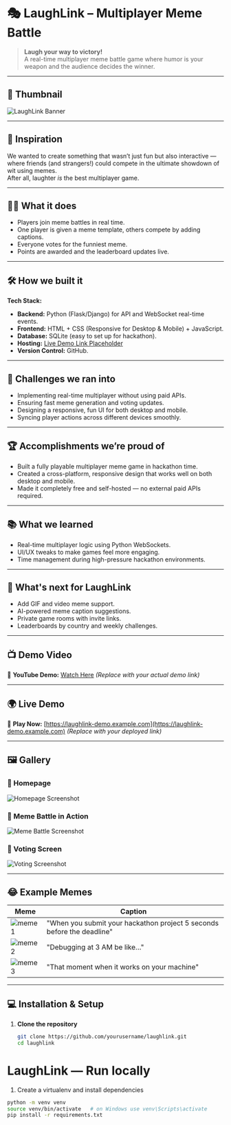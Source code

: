 # 🎭 LaughLink – Multiplayer Meme Battle

> **Laugh your way to victory!**  
> A real-time multiplayer meme battle game where humor is your weapon and the audience decides the winner.

---

## 📸 Thumbnail
![LaughLink Banner](assets/thumbnail.png)

---

## 🎯 Inspiration
We wanted to create something that wasn’t just fun but also interactive — where friends (and strangers!) could compete in the ultimate showdown of wit using memes.  
After all, laughter *is* the best multiplayer game.

---

## 🤹‍♂️ What it does
- Players join meme battles in real time.
- One player is given a meme template, others compete by adding captions.
- Everyone votes for the funniest meme.
- Points are awarded and the leaderboard updates live.

---

## 🛠️ How we built it
**Tech Stack:**
- **Backend:** Python (Flask/Django) for API and WebSocket real-time events.
- **Frontend:** HTML + CSS (Responsive for Desktop & Mobile) + JavaScript.
- **Database:** SQLite (easy to set up for hackathon).
- **Hosting:** [Live Demo Link Placeholder](https://laughlink-demo.example.com)
- **Version Control:** GitHub.

---

## 🚧 Challenges we ran into
- Implementing real-time multiplayer without using paid APIs.
- Ensuring fast meme generation and voting updates.
- Designing a responsive, fun UI for both desktop and mobile.
- Syncing player actions across different devices smoothly.

---

## 🏆 Accomplishments we’re proud of
- Built a fully playable multiplayer meme game in hackathon time.
- Created a cross-platform, responsive design that works well on both desktop and mobile.
- Made it completely free and self-hosted — no external paid APIs required.

---

## 📚 What we learned
- Real-time multiplayer logic using Python WebSockets.
- UI/UX tweaks to make games feel more engaging.
- Time management during high-pressure hackathon environments.

---

## 🚀 What's next for LaughLink
- Add GIF and video meme support.
- AI-powered meme caption suggestions.
- Private game rooms with invite links.
- Leaderboards by country and weekly challenges.

---

## 📺 Demo Video
🎥 **YouTube Demo:** [Watch Here](https://youtu.be/demo-video-link) *(Replace with your actual demo link)*

---

## 🌍 Live Demo
🔗 **Play Now:** [https://laughlink-demo.example.com](https://laughlink-demo.example.com) *(Replace with your deployed link)*

---

## 🖼️ Gallery
### 📌 Homepage
![Homepage Screenshot](assets/homepage.png)

### 📌 Meme Battle in Action
![Meme Battle Screenshot](assets/meme-battle.png)

### 📌 Voting Screen
![Voting Screenshot](assets/voting.png)

---

## 😂 Example Memes
| Meme | Caption |
|------|---------|
| ![meme1](assets/meme1.png) | "When you submit your hackathon project 5 seconds before the deadline" |
| ![meme2](assets/meme10.png) | "Debugging at 3 AM be like…" |
| ![meme3](assets/meme3.png) | "That moment when it works on your machine" |

---

## 💻 Installation & Setup
1. **Clone the repository**
   ```bash
   git clone https://github.com/yourusername/laughlink.git
   cd laughlink

# LaughLink — Run locally

1. Create a virtualenv and install dependencies

```bash
python -m venv venv
source venv/bin/activate   # on Windows use venv\Scripts\activate
pip install -r requirements.txt
